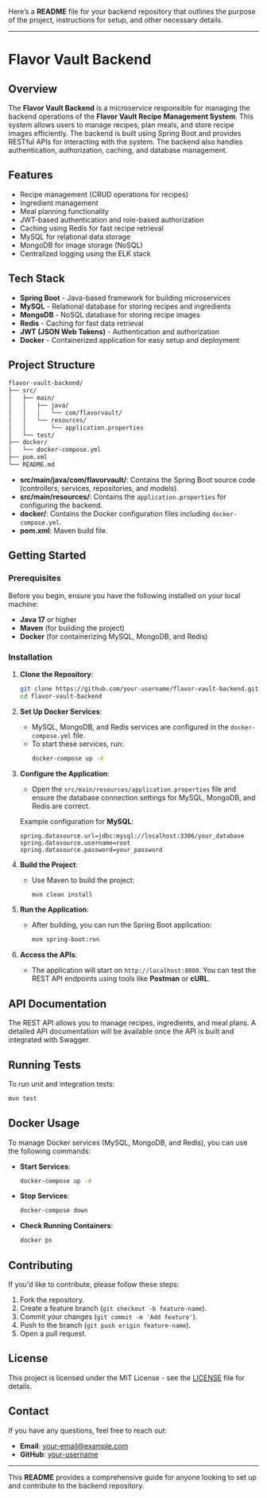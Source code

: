 Here’s a **README** file for your backend repository that outlines the purpose of the project, instructions for setup, and other necessary details.

---

# Flavor Vault Backend 

## Overview

The **Flavor Vault Backend** is a microservice responsible for managing the backend operations of the **Flavor Vault Recipe Management System**. This system allows users to manage recipes, plan meals, and store recipe images efficiently. The backend is built using Spring Boot and provides RESTful APIs for interacting with the system. The backend also handles authentication, authorization, caching, and database management.

## Features

- Recipe management (CRUD operations for recipes)
- Ingredient management
- Meal planning functionality
- JWT-based authentication and role-based authorization
- Caching using Redis for fast recipe retrieval
- MySQL for relational data storage
- MongoDB for image storage (NoSQL)
- Centralized logging using the ELK stack

## Tech Stack

- **Spring Boot** - Java-based framework for building microservices
- **MySQL** - Relational database for storing recipes and ingredients
- **MongoDB** - NoSQL database for storing recipe images
- **Redis** - Caching for fast data retrieval
- **JWT (JSON Web Tokens)** - Authentication and authorization
- **Docker** - Containerized application for easy setup and deployment

## Project Structure

```bash
flavor-vault-backend/
├── src/
│   ├── main/
│   │   ├── java/
│   │   │   └── com/flavorvault/
│   │   └── resources/
│   │       └── application.properties
│   └── test/
├── docker/
│   └── docker-compose.yml
├── pom.xml
└── README.md
```

- **src/main/java/com/flavorvault/**: Contains the Spring Boot source code (controllers, services, repositories, and models).
- **src/main/resources/**: Contains the `application.properties` for configuring the backend.
- **docker/**: Contains the Docker configuration files including `docker-compose.yml`.
- **pom.xml**: Maven build file.

## Getting Started

### Prerequisites

Before you begin, ensure you have the following installed on your local machine:

- **Java 17** or higher
- **Maven** (for building the project)
- **Docker** (for containerizing MySQL, MongoDB, and Redis)

### Installation

1. **Clone the Repository**:
   ```bash
   git clone https://github.com/your-username/flavor-vault-backend.git
   cd flavor-vault-backend
   ```

2. **Set Up Docker Services**:
   - MySQL, MongoDB, and Redis services are configured in the `docker-compose.yml` file.
   - To start these services, run:
     ```bash
     docker-compose up -d
     ```

3. **Configure the Application**:
   - Open the `src/main/resources/application.properties` file and ensure the database connection settings for MySQL, MongoDB, and Redis are correct.

   Example configuration for **MySQL**:
   ```properties
   spring.datasource.url=jdbc:mysql://localhost:3306/your_database
   spring.datasource.username=root
   spring.datasource.password=your_password
   ```

4. **Build the Project**:
   - Use Maven to build the project:
     ```bash
     mvn clean install
     ```

5. **Run the Application**:
   - After building, you can run the Spring Boot application:
     ```bash
     mvn spring-boot:run
     ```

6. **Access the APIs**:
   - The application will start on `http://localhost:8080`. You can test the REST API endpoints using tools like **Postman** or **cURL**.

## API Documentation

The REST API allows you to manage recipes, ingredients, and meal plans. A detailed API documentation will be available once the API is built and integrated with Swagger.

## Running Tests

To run unit and integration tests:

```bash
mvn test
```

## Docker Usage

To manage Docker services (MySQL, MongoDB, and Redis), you can use the following commands:

- **Start Services**:
  ```bash
  docker-compose up -d
  ```

- **Stop Services**:
  ```bash
  docker-compose down
  ```

- **Check Running Containers**:
  ```bash
  docker ps
  ```

## Contributing

If you'd like to contribute, please follow these steps:

1. Fork the repository.
2. Create a feature branch (`git checkout -b feature-name`).
3. Commit your changes (`git commit -m 'Add feature'`).
4. Push to the branch (`git push origin feature-name`).
5. Open a pull request.

## License

This project is licensed under the MIT License - see the [LICENSE](LICENSE) file for details.

## Contact

If you have any questions, feel free to reach out:

- **Email**: your-email@example.com
- **GitHub**: [your-username](https://github.com/your-username)

---

This **README** provides a comprehensive guide for anyone looking to set up and contribute to the backend repository.

